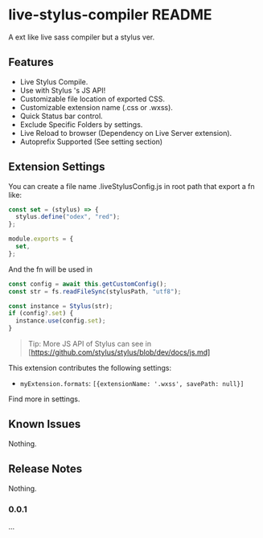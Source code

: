 # live-stylus-compiler README

A ext like live sass compiler but a stylus ver.

## Features

- Live Stylus Compile.  
- Use with Stylus 's JS API!  
- Customizable file location of exported CSS.  
- Customizable extension name (.css or .wxss).  
- Quick Status bar control.  
- Exclude Specific Folders by settings.  
- Live Reload to browser (Dependency on Live Server extension).  
- Autoprefix Supported (See setting section)  

## Extension Settings

You can create a file name .liveStylusConfig.js in root path that export a fn like:

```js
const set = (stylus) => {
  stylus.define("odex", "red");
};

module.exports = {
  set,
};
```

And the fn will be used in

```js
const config = await this.getCustomConfig();
const str = fs.readFileSync(stylusPath, "utf8");

const instance = Stylus(str);
if (config?.set) {
  instance.use(config.set);
}
```

> Tip: More JS API of Stylus can see in [https://github.com/stylus/stylus/blob/dev/docs/js.md]

This extension contributes the following settings:

- `myExtension.formats`: `[{extensionName: '.wxss', savePath: null}]`

Find more in settings.

## Known Issues

Nothing.

## Release Notes

Nothing.

### 0.0.1

...
